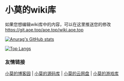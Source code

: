 # 小莫的wiki库

如果您想编辑wiki库中的内容，可以在这里推送您的修改 https://git.aoe.top/aoe.top/wiki.aoe.top

[![Anurag's GitHub stats](https://github-readme-stats.vercel.app/api?username=3DMXM&locale=cn&theme=tokyonight&hide_border=true&include_all_commits=true)](https://github.com/anuraghazra/github-readme-stats)

[![Top Langs](https://github-readme-stats.vercel.app/api/top-langs/?username=anuraghazra&locale=cn&theme=tokyonight&hide_border=true&include_all_commits=true)](https://github.com/anuraghazra/github-readme-stats)

### 友情链接


[小莫的博客园](https://www.aoe.top) |
[小莫的源码库](https://git.aoe.top) |
[小莫的云网盘](https://pan.aoe.top) |
[小莫的游戏库](https://game.aoe.top)